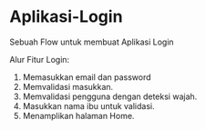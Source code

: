 # Aplikasi-Login
Sebuah Flow untuk membuat Aplikasi Login

Alur Fitur Login:
  1. Memasukkan email dan password
  2. Memvalidasi masukkan.
  3. Memvalidasi pengguna dengan deteksi wajah.
  4. Masukkan nama ibu untuk validasi.
  5. Menamplikan halaman Home.
